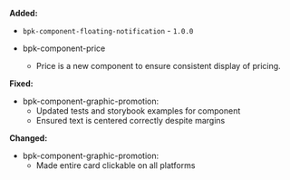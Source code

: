 **Added:**
 - `bpk-component-floating-notification` - `1.0.0`

- bpk-component-price
  - Price is a new component to ensure consistent display of pricing.

**Fixed:**

- bpk-component-graphic-promotion:
  - Updated tests and storybook examples for component
  - Ensured text is centered correctly despite margins

**Changed:**
- bpk-component-graphic-promotion:
  - Made entire card clickable on all platforms